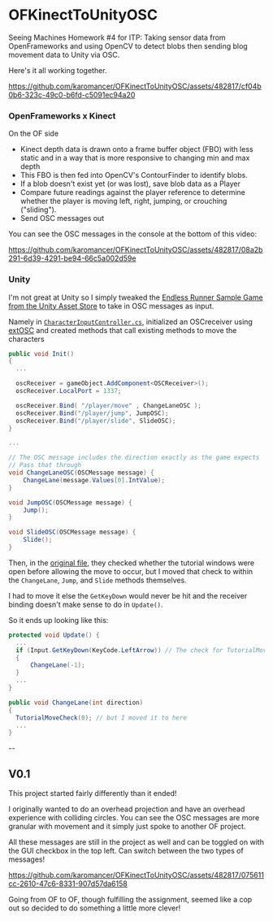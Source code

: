 # OFKinectToUnityOSC
Seeing Machines Homework #4 for ITP: Taking sensor data from OpenFrameworks and using OpenCV to detect blobs then sending blog movement data to Unity via OSC.

Here's it all working together.

https://github.com/karomancer/OFKinectToUnityOSC/assets/482817/cf04b0b6-323c-49c0-b6fd-c5091ec94a20

### OpenFrameworks x Kinect
On the OF side
* Kinect depth data is drawn onto a frame buffer object (FBO) with less static and in a way that is more responsive to changing min and max depth
* This FBO is then fed into OpenCV's ContourFinder to identify blobs.
* If a blob doesn't exist yet (or was lost), save blob data as a Player
* Compare future readings against the player reference to determine whether the player is moving left, right, jumping, or crouching ("sliding"). 
* Send OSC messages out

You can see the OSC messages in the console at the bottom of this video:

https://github.com/karomancer/OFKinectToUnityOSC/assets/482817/08a2b291-6d39-4291-be94-66c5a002d59e

### Unity
I'm not great at Unity so I simply tweaked the [Endless Runner Sample Game from the Unity Asset Store](https://assetstore.unity.com/packages/templates/tutorials/endless-runner-sample-game-87901) to take in OSC messages as input.

Namely in [`CharacterInputController.cs`](https://github.com/Unity-Technologies/EndlessRunnerSampleGame/blob/master/Assets/Scripts/Characters/CharacterInputController.cs), initialized an OSCreceiver using [extOSC](https://github.com/Iam1337/extOSC) and created methods that call existing methods to move the characters

```cs
public void Init()
{
  ...

  oscReceiver = gameObject.AddComponent<OSCReceiver>();
  oscReceiver.LocalPort = 1337;    

  oscReceiver.Bind( "/player/move" , ChangeLaneOSC );
  oscReceiver.Bind("/player/jump", JumpOSC);
  oscReceiver.Bind("/player/slide", SlideOSC);
}

...

// The OSC message includes the direction exactly as the game expects
// Pass that through
void ChangeLaneOSC(OSCMessage message) {
    ChangeLane(message.Values[0].IntValue);
}

void JumpOSC(OSCMessage message) {
    Jump();
}

void SlideOSC(OSCMessage message) {
    Slide();
}

```

Then, in the [original file](https://github.com/Unity-Technologies/EndlessRunnerSampleGame/blob/master/Assets/Scripts/Characters/CharacterInputController.cs#L184-L200), they checked whether the tutorial windows were open before allowing the move to occur, but I  moved that check to within the `ChangeLane`, `Jump`, and `Slide` methods themselves.

I had to move it else the `GetKeyDown` would never be hit and the receiver binding doesn't make sense to do in `Update()`.

So it ends up looking like this:

```cs
protected void Update() {
  ...
  if (Input.GetKeyDown(KeyCode.LeftArrow)) // The check for TutorialMoveCheck(0) used to be here
  {
      ChangeLane(-1);
  }
  ...
}

public void ChangeLane(int direction)
{
  TutorialMoveCheck(0); // but I moved it to here
  ...
}
```

--

## V0.1
This project started fairly differently than it ended!

I originally wanted to do an overhead projection and have an overhead experience with colliding circles. You can see the OSC messages are more granular with movement and it simply just spoke to another OF project.

All these messages are still in the project as well and can be toggled on with the GUI checkbox in the top left. Can switch between the two types of messages!

https://github.com/karomancer/OFKinectToUnityOSC/assets/482817/075611cc-2610-47c6-8331-907d57da6158

Going from OF to OF, though fulfilling the assignment, seemed like a cop out so decided to do something a little more clever!

